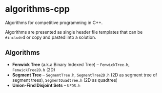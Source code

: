 # algorithms-cpp
Algorithms for competitive programming in C++.

Algorithms are presented as single header file templates that can be `#include`d or copy and pasted into a solution.

## Algorithms
- **Fenwick Tree** (a.k.a Binary Indexed Tree) – `FenwickTree.h`, `FenwickTree2D.h` (2D)
- **Segment Tree** – `SegmentTree.h`, `SegmentTree2D.h` (2D as segment tree of segment trees), `SegmentQuadtree.h` (2D as quadtree)
- **Union-Find Disjoint Sets** – `UFDS.h`
